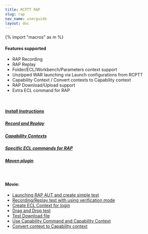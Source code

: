 ```yaml
---
title: RCPTT RAP
slug: rap
nav_name: userguide
layout: doc
---
```


{% import "macros" as m %}

<h4>Features supported</h4>

- RAP Recording
- RAP Replay
- Folder/ECL/Workbench/Parameters context support
- Unzipped WAR launching via Launch configurations from RCPTT
- Capability Context / Convert contexts to Capability context
- RAP Download/Upload support
- Extra ECL command for RAP 

<br>

<h5><a href="{{site.url}}/documentation/userguide/rap/install/">Install Instructions</a></h5>
<h5><a href="{{site.url}}/documentation/userguide/rap/recordReplay/">Record and Replay</a></h5>
<h5><a href="{{site.url}}/documentation/userguide/rap/capability/">Capability Contexts</a></h5>
<h5><a href="{{site.url}}/documentation/userguide/rap/rap-commands/">Specific ECL commands for RAP </a></h5>
<h5><a href="{{site.url}}/documentation/userguide/rap/rap-maven/">Maven plugin</a></h5>

<br>

<h4>Movie:</h4>

- <a href="https://www.youtube.com/watch?v=0zo-91yWMeA">Launching RAP AUT and create simple test</a>
- <a href="https://www.youtube.com/watch?v=1joHBc6O2v8">Recording/Replay test with using verification mode</a>
- <a href="https://www.youtube.com/watch?v=okh81eMqyJM">Create ECL Context for login</a>
- <a href="https://www.youtube.com/watch?v=1yj5MfSNzkA">Drag and Drop test</a>
- <a href="https://www.youtube.com/watch?v=4WDUxSg3Qfg">Test Download file</a>
- <a href="https://www.youtube.com/watch?v=gkVEo3eNyy0">Use Capability Command and Capability Context</a>
- <a href="https://www.youtube.com/watch?v=rXdze7CfnjE">Convert context to Capability context</a>
